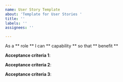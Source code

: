 ```yaml
---
name: User Story Template
about: 'Template for User Stories '
title: ''
labels: ''
assignees: ''

---
```


As a ** role ** I can ** capability ** so that ** benefit **

**Acceptance criteria 1**: 

**Acceptance criteria 2**: 

**Acceptance criteria 3**:
